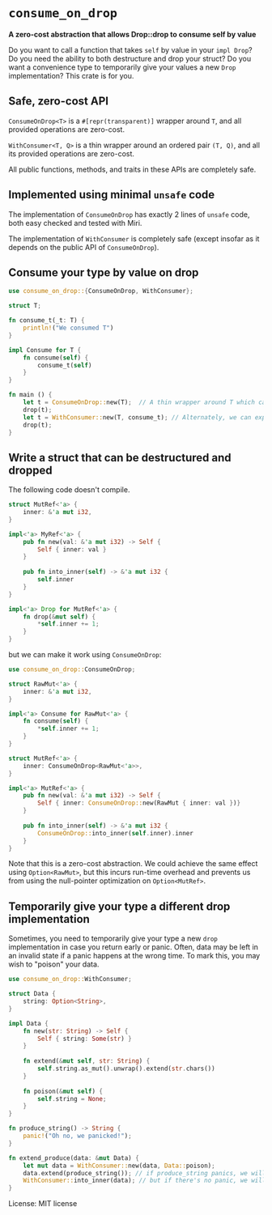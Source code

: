 # `consume_on_drop`

**A zero-cost abstraction that allows Drop::drop to consume self by value**

Do you want to call a function that takes `self` by value in your `impl Drop`? Do you need the ability
to both destructure and drop your struct? Do you want a convenience type to temporarily give your 
values a new `Drop` implementation? This crate is for you.

## Safe, zero-cost API

`ConsumeOnDrop<T>` is a `#[repr(transparent)]` wrapper around `T`, and all provided operations are zero-cost.

`WithConsumer<T, Q>` is a thin wrapper around an ordered pair `(T, Q)`, and all its provided operations are zero-cost.

All public functions, methods, and traits in these APIs are completely safe.

## Implemented using minimal `unsafe` code

The implementation of `ConsumeOnDrop` has exactly 2 lines of `unsafe` code, both easy checked and tested with Miri.

The implementation of `WithConsumer` is completely safe (except insofar as it depends on the public API of 
`ConsumeOnDrop`).

## Consume your type by value on drop

```rust
use consume_on_drop::{ConsumeOnDrop, WithConsumer};

struct T;

fn consume_t(_t: T) {
    println!("We consumed T")
}

impl Consume for T {
    fn consume(self) {
        consume_t(self)
    }
}

fn main () {
    let t = ConsumeOnDrop::new(T);  // A thin wrapper around T which calls T::consume on drop
    drop(t);
    let t = WithConsumer::new(T, consume_t); // Alternately, we can explicitly equip a T with a consumer.
    drop(t);
}
```

## Write a struct that can be destructured and dropped

The following code doesn't compile.

```rust
struct MutRef<'a> {
    inner: &'a mut i32,
}

impl<'a> MyRef<'a> {
    pub fn new(val: &'a mut i32) -> Self {
        Self { inner: val }
    }
    
    pub fn into_inner(self) -> &'a mut i32 {
        self.inner
    }
}

impl<'a> Drop for MutRef<'a> {
    fn drop(&mut self) {
        *self.inner += 1;
    }
}
```

but we can make it work using `ConsumeOnDrop`:

```rust
use consume_on_drop::ConsumeOnDrop;

struct RawMut<'a> {
    inner: &'a mut i32,
}

impl<'a> Consume for RawMut<'a> {
    fn consume(self) {
        *self.inner += 1;
    }
}

struct MutRef<'a> {
    inner: ConsumeOnDrop<RawMut<'a>>,
}

impl<'a> MutRef<'a> {
    pub fn new(val: &'a mut i32) -> Self {
        Self { inner: ConsumeOnDrop::new(RawMut { inner: val })}
    }
    
    pub fn into_inner(self) -> &'a mut i32 {
        ConsumeOnDrop::into_inner(self.inner).inner
    }
}
```

Note that this is a zero-cost abstraction. We could achieve the same effect using `Option<RawMut>`, but this 
incurs run-time overhead and prevents us from using the null-pointer optimization on `Option<MutRef>`.

## Temporarily give your type a different drop implementation

Sometimes, you need to temporarily give your type a new `drop` implementation in case you return early or panic. 
Often, data may be left in an invalid state if a panic happens at the wrong time. To mark this, you may wish to "poison"
your data. 

```rust
use consume_on_drop::WithConsumer;

struct Data {
    string: Option<String>,
}

impl Data {
    fn new(str: String) -> Self {
        Self { string: Some(str) }
    }
    
    fn extend(&mut self, str: String) {
        self.string.as_mut().unwrap().extend(str.chars())
    }
    
    fn poison(&mut self) {
        self.string = None;
    }
}

fn produce_string() -> String {
    panic!("Oh no, we panicked!");
}

fn extend_produce(data: &mut Data) {
    let mut data = WithConsumer::new(data, Data::poison);
    data.extend(produce_string()); // if produce_string panics, we will drop data here and poison it
    WithConsumer::into_inner(data); // but if there's no panic, we will not poison.
}
```

License: MIT license